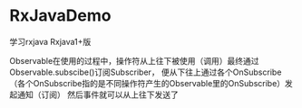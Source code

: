 # RxJavaDemo
学习rxjava
Rxjava1+版

Observable在使用的过程中，操作符从上往下被使用（调用）最终通过Observable.subscibe()订阅Subscriber，
便从下往上通过各个OnSubscribe（各个OnSubscribe指的是不同操作符产生的Observable里的OnSubscribe）发起通知（订阅）
然后事件就可以从上往下发送了
